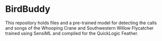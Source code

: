 # BirdBuddy

This repository holds files and a pre-trained model for detecting the calls and songs of the Whooping Crane and Southwestern Willow Flycatcher trained using SensiML and compiled for the QuickLogic Feather.
